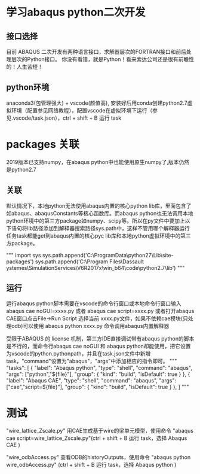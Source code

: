 # 学习abaqus python二次开发
## 接口选择
目前 ABAQUS 二次开发有两种语言接口，求解器层次的FORTRAN接口和前后处理层次的Python接口。 你没有看错，就是Python！看来索达公司还是很有前瞻性的！人生苦短！


## python环境
anaconda3(包管理强大) + vscode(颜值高), 安装好后用conda创建python2.7虚拟环境（配置参见网络教程），配置vscode在虚拟环境下运行（参见.vscode/task.json），ctrl + shift + B 运行 task

# packages 关联
2019版本已支持numpy，在abaqus python中也能使用原生numpy了,版本仍然是python2.7

## 关联
默认情况下，本地python无法使用abaqus内置的核心python lib库，里面包含了如abaqus、abaqusConstants等核心函数库。而abaqus python也无法调用本地python环境中的第三方package如numpy、scipy等。所以在py文件中要加上以下语句将lib路径添加到解释器搜索路径sys.path中，这样不管用哪个解释器运行任务task都能get到abaqus内置的核心pyc lib库和本地python虚拟环境中的第三方package。


"""
import sys
sys.path.append('C:\ProgramData\python27\Lib\site-packages')
sys.path.append('C:\Program Files\Dassault ystemes\SimulationServices\V6R2017x\win_b64\code\python2.7\lib')
"""

## 运行
运行abaqus python脚本需要在vscode的命令行窗口或本地命令行窗口输入 abaqus cae noGUI=xxxx.py 或者 abaqus cae script=xxxx.py 或者打开abaqus CAE窗口点击File->Run Script 选择当前 xxxx.py文件，如果不依赖cae模块(只处理odb)可以使用 abaqus python xxxx.py 命令调用abaqus内置解释器


受限于ABAQUS 的 license 机制，第三方IDE直接调试带有abaqus python的脚本是不行的，而命令行abaqus cae noGUI 和 abaqus python却能使用，把它设置为vscode的python.pythonpath，并且在task.json文件中新增task，"command"设置为"abaqus"，"args"中添加相应的指令即可。
"""
"tasks": [
        {
            "label": "Abaqus python",
            "type": "shell",
            "command": "abaqus",
            "args": ["python","${file}"],
            "group": {
                "kind": "build",
                "isDefault": true
            }
        },
        {
            "label": "Abaqus CAE",
            "type": "shell",
            "command": "abaqus",
            "args": ["cae","script=${file}"],
            "group": {
                "kind": "build",
                "isDefault": true
            }
        },
    ]
"""

# 测试

"wire_lattice_Zscale.py" 用CAE生成基于wire的梁单元模型，使用命令 "abaqus cae script=wire_lattice_Zscale.py"(ctrl + shift + B 运行 task，选择 Abaqus CAE )

"wire_odbAccess.py" 查看ODB的historyOutputs，使用命令 "abaqus python wire_odbAccess.py" (ctrl + shift + B 运行 task，选择 Abaqus python )


